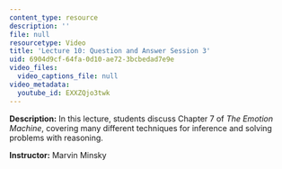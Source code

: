 ```yaml
---
content_type: resource
description: ''
file: null
resourcetype: Video
title: 'Lecture 10: Question and Answer Session 3'
uid: 6904d9cf-64fa-0d10-ae72-3bcbedad7e9e
video_files:
  video_captions_file: null
video_metadata:
  youtube_id: EXXZQjo3twk
---
```


**Description:** In this lecture, students discuss Chapter 7 of _The Emotion Machine_, covering many different techniques for inference and solving problems with reasoning.

**Instructor:** Marvin Minsky